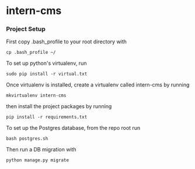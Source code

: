 # intern-cms

### Project Setup
First copy .bash_profile to your root directory with
```
cp .bash_profile ~/
```

To set up python's virtualenv, run
```
sudo pip install -r virtual.txt
```

Once virtualenv is installed, create a virtualenv called intern-cms by running
```
mkvirtualenv intern-cms
```
then install the project packages by running

```
pip install -r requirements.txt
```

To set up the Postgres database, from the repo root run
```
bash postgres.sh
```

Then run a DB migration with
```
python manage.py migrate
```
#
